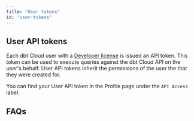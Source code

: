 ```yaml
---
title: "User tokens"
id: "user-tokens"
---
```


## User API tokens

Each dbt Cloud user with a [Developer license](cloud-seats-and-users) is
issued an API token. This token can be used to execute queries against
the dbt Cloud API on the user's behalf. User API tokens inherit the
permissions of the user the that they were created for.

You can find your User API token in the Profile page under the `API Access`
label.

<Lightbox src="/img/api-access-profile.png" title="Finding your API token in your dbt Cloud Profile" />

## FAQs

<FAQ src="API/rotate-token" />
<FAQ src="Accounts/find-user-id" />